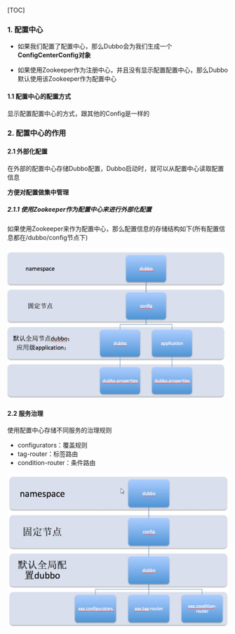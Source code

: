 [TOC]



### 1. 配置中心

* 如果我们配置了配置中心，那么Dubbo会为我们生成一个**ConfigCenterConfig对象**

* 如果使用Zookeeper作为注册中心，并且没有显示配置配置中心，那么Dubbo默认使用该Zookeeper作为配置中心

#### 1.1 配置中心的配置方式

显示配置配置中心的方式，跟其他的Config是一样的



### 2. 配置中心的作用

#### 2.1 外部化配置

在外部的配置中心存储Dubbo配置，Dubbo启动时，就可以从配置中心读取配置信息

**方便对配置做集中管理**

##### 2.1.1 使用Zookeeper作为配置中心来进行外部化配置

如果使用Zookeeper来作为配置中心，那么配置信息的存储结构如下(所有配置信息都在/dubbo/config节点下)

![4](picture\4.png)

#### 2.2 服务治理

使用配置中心存储不同服务的治理规则

* configurators：覆盖规则
* tag-router：标签路由
* condition-router：条件路由

![4](picture\5.png)

